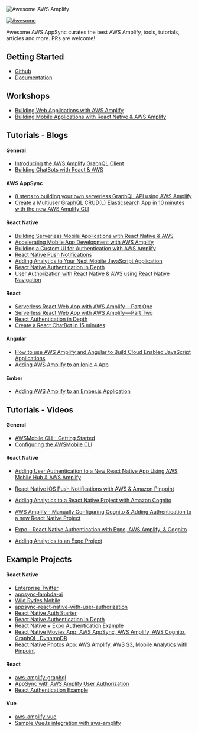 ![Awesome AWS Amplify](https://s3.amazonaws.com/aws-mobile-hub-images/awesomeamplify.jpg)

[![Awesome](https://awesome.re/badge.svg)](https://awesome.re)

Awesome AWS AppSync curates the best AWS Amplify, tools, tutorials, articles and more. PRs are welcome!

## Getting Started
- [Github](https://github.com/aws/aws-amplify)
- [Documentation](https://aws.github.io/aws-amplify/)

## Workshops
- [Building Web Applications with AWS Amplify
](https://github.com/dabit3/aws-amplify-workshop-web)
- [Building Mobile Applications with React Native & AWS Amplify
](https://github.com/dabit3/aws-amplify-workshop-react-native)

## Tutorials - Blogs

#### General
- [Introducing the AWS Amplify GraphQL Client](https://hackernoon.com/introducing-the-aws-amplify-graphql-client-8a1a1e514fde)
- [Building ChatBots with React & AWS](https://tylermcginnis.com/building-chatbots-with-react-aws/)

#### AWS AppSync
- [8 steps to building your own serverless GraphQL API using AWS Amplify](https://read.acloud.guru/8-steps-to-building-your-own-serverless-graphql-api-using-aws-amplify-42c21770424d)
- [Create a Multiuser GraphQL CRUD(L) Elasticsearch App in 10 minutes with the new AWS Amplify CLI ](https://medium.com/open-graphql/create-a-multiuser-graphql-crud-l-app-in-10-minutes-with-the-new-aws-amplify-cli-and-in-a-few-73aef3d49545)

#### React Native

- [Building Serverless Mobile Applications with React Native & AWS](https://medium.com/react-native-training/building-serverless-mobile-applications-with-react-native-aws-740ecf719fce)
- [Accelerating Mobile App Development with AWS Amplify](https://medium.com/@jameshamann/accelerating-mobile-app-development-with-aws-amplify-fb2034e60160)
- [Building a Custom UI for Authentication with AWS Amplify](https://itnext.io/building-a-custom-ui-for-authentication-with-aws-amplify-fa13bdbd4d1d)
- [React Native Push Notifications](https://medium.com/react-native-training/react-native-push-notifications-with-amazon-pinpoint-ios-b2efa89ced32)
- [Adding Analytics to Your Next Mobile JavaScript Application](https://hackernoon.com/adding-amazon-pinpoint-analytics-to-your-next-mobile-javascript-application-24ad49557a6f)
- [React Native Authentication in Depth](https://medium.com/react-native-training/react-native-authentication-in-depth-8d8c2e4ad81b)
- [User Authorization with React Native & AWS using React Native Navigation](https://medium.com/@dabit3/user-authorization-with-react-native-aws-using-react-native-navigation-v2-by-wix-220ecb536b56)

#### React
- [Serverless React Web App with AWS Amplify — Part One](https://blog.usejournal.com/serverless-react-web-app-with-aws-amplify-part-one-414e9402d92a)
- [Serverless React Web App with AWS Amplify — Part Two](https://medium.com/@jameshamann/serverless-react-web-app-with-aws-amplify-part-two-d740ee8e7456)
- [React Authentication in Depth](https://hackernoon.com/react-authentication-in-depth-4deebda9aa45)
- [Create a React ChatBot in 15 minutes](https://medium.com/@ednergizer/create-a-react-chatbot-in-15-minutes-3e614da8bce1)

#### Angular
- [How to use AWS Amplify and Angular to Build Cloud Enabled JavaScript Applications](https://medium.freecodecamp.org/building-cloud-enabled-javascript-applications-with-aws-amplify-angular-682547fc6477)
- [Adding AWS Amplify to an Ionic 4 App](https://blog.ionicframework.com/adding-aws-amplify-to-an-ionic-4-app/)

#### Ember
- [Adding AWS Amplify to an Ember.js Application](https://itnext.io/adding-aws-amplify-to-an-ember-js-application-72683167c476)

## Tutorials - Videos

#### General

- [AWSMobile CLI - Getting Started](https://www.youtube.com/watch?v=Zi-66QybJ9A)
- [Configuring the AWSMobile CLI](https://www.youtube.com/watch?v=MpugaNKtw3k)

#### React Native

- [Adding User Authentication to a New React Native App Using AWS Mobile Hub & AWS Amplify](https://www.youtube.com/watch?v=dhOk7aNIzKw)
- [React Native iOS Push Notifications with AWS & Amazon Pinpoint](https://www.youtube.com/watch?v=um-DIIRsFlM)
- [Adding Analytics to a React Native Project with Amazon Cognito](https://www.youtube.com/watch?v=jJT2Kd3FF4A)
- [AWS Amplify - Manually Configuring Cognito & Adding Authentication to a new React Native Project](https://www.youtube.com/watch?v=s2_j_L0aJ_I)

- [Expo - React Native Authentication with Expo, AWS Amplify, & Cognito](https://www.youtube.com/watch?v=5uPNmq8TUoA)
- [Adding Analytics to an Expo Project](https://www.youtube.com/watch?v=loyP0vItC0c)

## Example Projects

#### React Native

- [Enterprise Twitter](https://github.com/dabit3/enterprise-twitter)
- [appsync-lambda-ai](https://github.com/dabit3/appsync-lambda-ai)
- [Wild Rydes Mobile](https://github.com/aws-samples/wild-rydes-mobile/tree/react-native)
- [appsync-react-native-with-user-authorization](https://github.com/dabit3/appsync-react-native-with-user-authorization)
- [React Native Auth Starter](https://github.com/dabit3/react-native-auth-starter)
- [React Native Authentication in Depth](https://github.com/dabit3/react-native-authentication-in-depth)
- [React Native + Expo Authentication Example](https://github.com/dabit3/expo-user-authentication)
- [React Native Movies App: AWS AppSync, AWS Amplify, AWS Cognito, GraphQL, DynamoDB](https://github.com/pjay79/MoviesApp)
- [React Native Photos App: AWS Amplify, AWS S3, Mobile Analytics with Pinpoint](https://github.com/pjay79/PhotosApp)

#### React

- [aws-amplify-graphql](https://github.com/aws-samples/aws-amplify-graphql)
- [AppSync with AWS Amplify User Authorization](https://github.com/aws-samples/wild-rydes-mobile)
- [React Authentication Example](https://github.com/dabit3/react-authentication-in-depth)

#### Vue

- [aws-amplify-vue](https://github.com/aws-samples/aws-amplify-vue)
- [Sample VueJs integration with aws-amplify](https://github.com/dabit3/aws-amplify-vue-sample)
